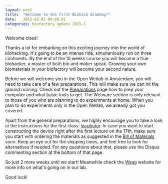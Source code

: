 ```yaml
---
layout: post
title:  "Welcome to the first Biohack Academy!"
date:   2015-02-03 00:00:01
categories: biofactory update 2015-1
---
```

Welcome class!

Thanks a lot for embarking on this exciting journey into the world of biohacking. It's going to be an intense ride, simultaniously run on three continents. By the end of the 10 weeks course you will become a true biohacker, a master of both bio and maker speak. Growing your own biomaterials in your biofactory will become your second nature.

Before we will welcome you in the Open Wetlab in Amsterdam, you will need to take care of a few preparations. This will make sure we can hit the ground running. Check out the [Preparations](/biofactory/preparations/) page how to prep your computer and what basic tools to get. The Wetware section is only relevant to those of you who are planning to do experiments at home. When you plan to do experiments only in the Open Wetlab, we already got you covered.

Apart from the general preparations, we highly encourage you to take a look at the instructions for the first class: [Incubator](/biofactory/class/1-incubator/). In case you want to start constructing the device right after the first lecture on the 17th, make sure you start with ordering the materials as suggested in the [Bill of Materials](/biofactory/class/1-incubator/incubator-materials/) soon. Keep an eye out for the shipping times, and feel free to look for alternatives if needed. For any questions about that, please use the Disqus commenting section at the bottom of that page.

So just 2 more weeks until we start! Meanwhile check the [Waag][waag] website for more info on what's going on in our lab.

Good luck!

[waag]: http://www.waag.org
[fablab]: http://fablab.waag.org
